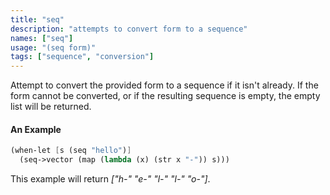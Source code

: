 ```yaml
---
title: "seq"
description: "attempts to convert form to a sequence"
names: ["seq"]
usage: "(seq form)"
tags: ["sequence", "conversion"]
---
```


Attempt to convert the provided form to a sequence if it isn't already. If the form cannot be converted, or if the resulting sequence is empty, the empty list will be returned.

#### An Example

```scheme
(when-let [s (seq "hello")]
  (seq->vector (map (lambda (x) (str x "-")) s)))
```

This example will return _["h-" "e-" "l-" "l-" "o-"]_.
